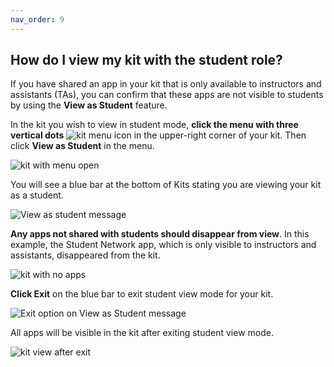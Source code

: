 ```yaml
---
nav_order: 9
---
```


## How do I view my kit with the student role?<br>

If you have shared an app in your kit that is only available to instructors and assistants (TAs), you can confirm that these apps are not visible to students by using the **View as Student** feature.

In the kit you wish to view in student mode, **click the menu with three vertical dots** ![kit menu icon](images/image_38.png) in the upper-right corner of your kit.  Then click **View as Student** in the menu.

![kit with menu open](images/image_39.png)

You will see a blue bar at the bottom of Kits stating you are viewing your kit as a student.

![View as student message](images/image_40.png)

**Any apps not shared with students should disappear from view**.  In this example, the Student Network app, which is only visible to instructors and assistants, disappeared from the kit.

![kit with no apps](images/image_41.png)

**Click Exit** on the blue bar to exit student view mode for your kit.

![Exit option on View as Student message](images/image_42.png)

All apps will be visible in the kit after exiting student view mode.

![kit view after exit](images/image_43.png)
